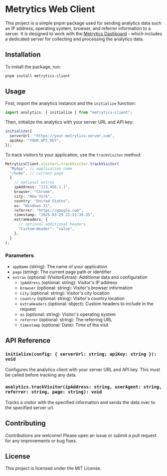 # Metrytics Web Client

This project is a simple pnpm package used for sending analytics data such as IP address, operating system, browser, and referrer information to a server. It is designed to work with the [Metrytics Dashboard](https://github.com/Pum8i/metrytics-dashboard) - which includes a dedicated server for collecting and processing the analytics data.

## Installation

To install the package, run:

```bash
pnpm install metrytics-client
```

## Usage

First, import the analytics instance and the `initialize` function:

```typescript
import analytics, { initialize } from "metrytics-client";
```

Then, initialize the analytics with your server URL and API key:

```typescript
initialize({
  serverUrl: "https://your-metrytics-server.com",
  apiKey: "YOUR_API_KEY",
});
```

To track visitors to your application, use the `trackVisitor` method:

```typescript
MetryticsClient.visitors.trackVisitor.trackVisitor(
  "MyApp", // application name
  "/home", // current page
  {
    // optional extras
    ipAddress: "123.456.1.1",
    browser: "Chrome",
    city: "New York",
    country: "United States",
    os: "Windows 11",
    referrer: "https://google.com",
    timestamp: "2025-03-29 21:31:39.35",
    extraHeaders: {
      // optional additional headers
      "Custom-Header": "value",
    },
  }
);
```

### Parameters

- `appName` (string): The name of your application
- `page` (string): The current page path or identifier
- `extras` (optional: IVisitorExtras): Additional data and configuration
  - `ipAddress` (optional: string): Visitor's IP address
  - `browser` (optional: string): Visitor's browser information
  - `city` (optional: string): Visitor's city location
  - `country` (optional: string): Visitor's country location
  - `extraHeaders` (optional: object): Custom headers to include in the request
  - `os` (optional: string): Visitor's operating system
  - `referrer` (optional: string): The referring URL
  - `timestamp` (optional: Date): Time of the visit

## API Reference

### `initialize(config: { serverUrl: string; apiKey: string }): void`

Configures the analytics client with your server URL and API key. This must be called before tracking any data.

### `analytics.trackVisitor(ipAddress: string, userAgent: string, referrer: string, page: string): void`

Tracks a visitor with the specified information and sends the data over to the specified server url.

## Contributing

Contributions are welcome! Please open an issue or submit a pull request for any improvements or bug fixes.

## License

This project is licensed under the MIT License.
